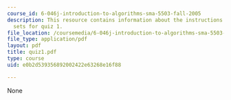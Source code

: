 ```yaml
---
course_id: 6-046j-introduction-to-algorithms-sma-5503-fall-2005
description: This resource contains information about the instructions and problem
  sets for quiz 1.
file_location: /coursemedia/6-046j-introduction-to-algorithms-sma-5503-fall-2005/e0b2d539356892002422e63268e16f88_quiz1.pdf
file_type: application/pdf
layout: pdf
title: quiz1.pdf
type: course
uid: e0b2d539356892002422e63268e16f88

---
```

None